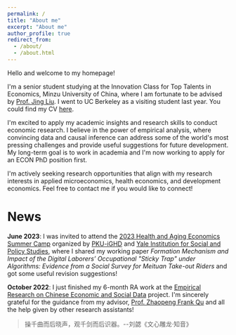 ```yaml
---
permalink: /
title: "About me"
excerpt: "About me"
author_profile: true
redirect_from: 
  - /about/
  - /about.html
---
```


Hello and welcome to my homepage!

I'm a senior student studying at the Innovation Class for Top Talents in Economics, Minzu University of China, where I am fortunate to be advised by [Prof. Jing Liu](https://eco.muc.edu.cn/info/1373/3667.htm). I went to UC Berkeley as a visiting student last year. You could find my CV [here](/files/CV.pdf).

I'm excited to apply my academic insights and research skills to conduct economic research. I believe in the power of empirical analysis, where convincing data and causal inference can address some of the world's most pressing challenges and provide useful suggestions for future development. My long-term goal is to work in academia and I'm now working to apply for an ECON PhD position first. 

I'm actively seeking research opportunities that align with my research interests in applied microeconomics, health economics, and development economics. Feel free to contact me if you would like to connect! 


News
======
**June 2023**: I was invited to attend the [2023 Health and Aging Economics Summer Camp](https://www.ghd.pku.edu.cn/xwzx/adaacb7a7f984003985e0aafcd547115.htm) organized by [PKU-iGHD](https://www.ghd.pku.edu.cn/index.htm) and [Yale Institution for Social and Policy Studies](https://isps.yale.edu/), where I shared my working paper *Formation Mechanism and Impact of the Digital Laborers’ Occupational "Sticky Trap" under Algorithms: Evidence from a Social Survey for Meituan Take-out Riders* and got some useful revision suggestions!

**October 2022**: I just finished my 6-month RA work at the [Empirical Research on Chinese Economic and Social Data](https://byelenin.github.io/zh/Chinadata.html) project. I'm sincerely grateful for the guidance from my advisor, [Prof. Zhaopeng Frank Qu](https://byelenin.github.io/) and all the help given by other research assistants!
> 操千曲而后晓声，观千剑而后识器。--刘勰《文心雕龙·知音》
